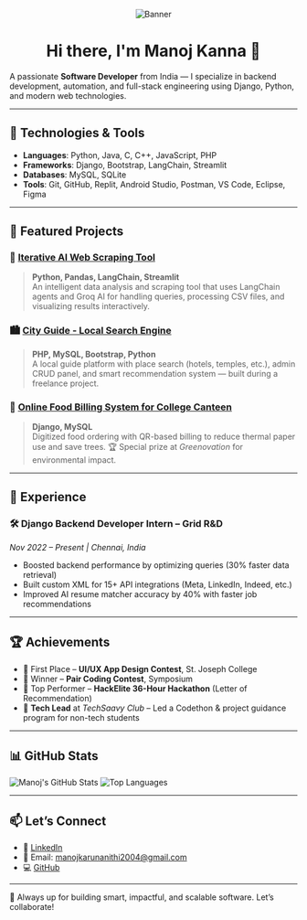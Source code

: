 <!-- Banner -->
<p align="center">
  <img src="https://github.com/Mk-d-law/Mk-d-law/Blue Modern Corporate Staff Profile LinkedIn Banner (3).png" alt="Banner" />
</p>

<h1 align="center">Hi there, I'm Manoj Kanna 👋</h1>

A passionate **Software Developer** from India — I specialize in backend development, automation, and full-stack engineering using Django, Python, and modern web technologies.

---

## 🔧 Technologies & Tools

- **Languages**: Python, Java, C, C++, JavaScript, PHP
- **Frameworks**: Django, Bootstrap, LangChain, Streamlit
- **Databases**: MySQL, SQLite
- **Tools**: Git, GitHub, Replit, Android Studio, Postman, VS Code, Eclipse, Figma

---

## 🚀 Featured Projects

### 🧠 [Iterative AI Web Scraping Tool](https://github.com/Mk-d-law/)
> **Python, Pandas, LangChain, Streamlit**  
An intelligent data analysis and scraping tool that uses LangChain agents and Groq AI for handling queries, processing CSV files, and visualizing results interactively.

### 🏙️ [City Guide - Local Search Engine](https://github.com/Mk-d-law/)
> **PHP, MySQL, Bootstrap, Python**  
A local guide platform with place search (hotels, temples, etc.), admin CRUD panel, and smart recommendation system — built during a freelance project.

### 🍱 [Online Food Billing System for College Canteen](https://github.com/Mk-d-law/)
> **Django, MySQL**  
Digitized food ordering with QR-based billing to reduce thermal paper use and save trees. 🏆 Special prize at *Greenovation* for environmental impact.

---

## 💼 Experience

### 🛠️ Django Backend Developer Intern – **Grid R&D**  
*Nov 2022 – Present | Chennai, India*  
- Boosted backend performance by optimizing queries (30% faster data retrieval)
- Built custom XML for 15+ API integrations (Meta, LinkedIn, Indeed, etc.)
- Improved AI resume matcher accuracy by 40% with faster job recommendations

---

## 🏆 Achievements

- 🥇 First Place – **UI/UX App Design Contest**, St. Joseph College  
- 🥇 Winner – **Pair Coding Contest**, Symposium  
- 🚀 Top Performer – **HackElite 36-Hour Hackathon** (Letter of Recommendation)  
- 🧠 **Tech Lead** at *TechSaavy Club* – Led a Codethon & project guidance program for non-tech students

---

## 📊 GitHub Stats

![Manoj's GitHub Stats](https://github-readme-stats.vercel.app/api?username=Mk-d-law&show_icons=true&theme=tokyonight)
![Top Languages](https://github-readme-stats.vercel.app/api/top-langs/?username=Mk-d-law&layout=compact&theme=tokyonight)

---

## 📫 Let’s Connect

- 💼 [LinkedIn](https://www.linkedin.com/in/manoj-kanna-38114b202)
- 📨 Email: manojkarunanithi2004@gmail.com
- 💻 [GitHub](https://github.com/Mk-d-law)

---

🚀 Always up for building smart, impactful, and scalable software. Let’s collaborate!
